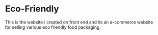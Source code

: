 # Eco-Friendly
This is the website I created on front end and its an e-commerce website for selling various eco friendly food packaging.
